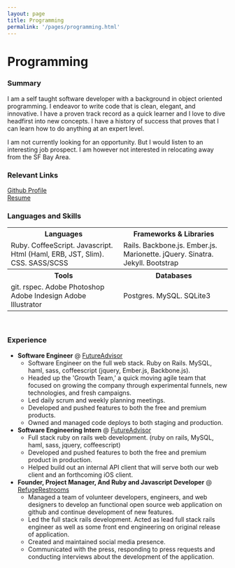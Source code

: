 ```yaml
---
layout: page
title: Programming
permalink: '/pages/programming.html'
---
```

# Programming

### Summary

I am a self taught software developer with a background in object oriented programming. I endeavor to write code that is clean, elegant, and innovative. I have a proven track record as a quick learner and I love to dive headfirst into new concepts. I have a history of success that proves that I can learn how to do anything at an expert level.

I am not currently looking for an opportunity. But I would listen to an interesting job prospect. I am however not interested in relocating away from the SF Bay Area.

### Relevant Links

[Github Profile](https://github.com/tkwidmer)<br/>
[Resume](https://docs.google.com/document/d/11Uvv3uxXltYFgeQTv6kBhzuKZ8H2gMs5N0-n6VrXwS0/edit?usp=sharing)

### Languages and Skills


<table>
  <tr>
    <th>
      Languages
    </th>
    <th>
      Frameworks & Libraries
    </th>
  </tr>
  <tr>
    <td>
      Ruby. CoffeeScript. Javascript. Html (Haml, ERB, JST, Slim). CSS. SASS/SCSS
    </td>
    <td>
      Rails. Backbone.js. Ember.js. Marionette. jQuery. Sinatra. Jekyll. Bootstrap
    </td>
  </tr>
  <tr class="headroom">
    <th>
      Tools
    </th>
    <th>
      Databases
    </th>
  </tr>
  <tr>
    <td>
      git. rspec.  Adobe Photoshop Adobe Indesign Adobe Illustrator
    </td>
    <td>
      Postgres. MySQL. SQLite3
    </td>
  </tr>
</table>

<br>

### Experience
  - **Software Engineer** @ [FutureAdvisor](https://www.futureadvisor.com/)
    - Software Engineer on the full web stack. Ruby on Rails. MySQL, haml, sass, coffeescript (jquery, Ember.js, Backbone.js).
    - Headed up the 'Growth Team,' a quick moving agile team that focused on growing the company through experimental funnels, new technologies, and fresh campaigns.
    - Led daily scrum and weekly planning meetings.
    - Developed and pushed features to both the free and premium products.
    - Owned and managed code deploys to both staging and production.
  - **Software Engineering Intern** @ [FutureAdvisor](https://www.futureadvisor.com/)
    - Full stack ruby on rails web development. (ruby on rails, MySQL, haml, sass, jquery, coffeescript)
    - Developed and pushed features to both the free and premium product in production.
    - Helped build out an internal API client that will serve both our web client and an forthcoming iOS client.
  - **Founder, Project Manager, And Ruby and Javascript Developer** @ [RefugeRestrooms](http://www.refugerestrooms.org/)
    - Managed a team of volunteer developers, engineers, and web designers to develop an functional open source web application on github and continue development of new features.
    - Led the full stack rails development. Acted as lead full stack rails engineer as well as some front end engineering on original release of application.
    - Created and maintained social media presence.
    - Communicated with the press, responding to press requests and conducting interviews about the development of the application.





